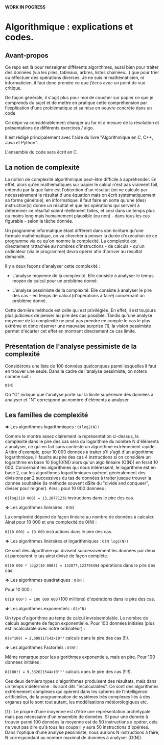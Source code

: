 **WORK IN POGRESS**

# Algorithmique : explications et codes.


## Avant-propos

Ce repo est là pour renseigner différents algorithmes, aussi bien pour traiter des données (via les piles, tableaux, arbres, listes chaînées...) que pour trier ou effectuer des opérations diverses. Je ne suis ni mathématicien, ni informaticien, il faut donc prendre ce que j'écris avec un point de vue critique.

De façon générale, il s'agit plus pour moi de coucher sur papier ce que je comprends du sujet et de mettre en pratique cette compréhension par l'explication d'une problématique et sa mise en oeuvre concrète dans un code.

Ce dépo va considérablement changer au fur et à mesure de la résolution et présentations de différents exercices / algo.

Il est rédigé principalement avec l'aide du livre "Algorithmique en C, C++, Java et Python".

L'ensemble du code sera écrit en C.

## La notion de complexité

La notion de complexité algorithmique peut-être difficile à appréhender. En effet, alors qu'en mathématiques sur papier le calcul n'est pas vraiment fait, entendu par là que faire est l'obtention d'un résultat (on ne calcule par nécessairement le résultat d'une équation mais on écrit systématiquement sa forme générale), en informatique, il faut faire en sorte qu'une (des) instruction(s) donne un résultat et que les opérations qui servent à déterminer ce résultat soient réellement faites, et ceci dans un temps plus ou moins long mais humainement plausible (ou non) - dans tous les cas figurable - selon la tâche donnée.

Un programme informatique étant différent dans son écriture qu'une formule mathématique, on va chercher à penser la durée d'exécution de ce programme via ce qu'on nomme la complexité. La complexité est directement rattachée au nombres d'instructions - de calculs - qu'un ordinateur (via le programme) devra opérer afin d'arriver au résultat demandé.

Il y a deux façons d'analyser cette complexité :

- L'analyse moyenne de la complexité. Elle consiste à analyser le temps moyen de calcul pour un problème donné.

- L'analyse pessimiste de la complexité. Elle consiste à analyser le pire des cas - en temps de calcul (d'opérations à faire) concernant un problème donné.

Cette dernière méthode est celle qui est privilégiée. En effet, il est toujours plus judicieux de penser au pire des cas possible. Tandis qu'une analyse moyenne de la complexité ne peut pas prendre en compte le cas le plus extrême et donc réserver une mauvaise surprise [1], la vision pessimiste permet d'écarter cet effet en montrant directement ce cas limite.

## Présentation de l'analyse pessimiste de la complexité

Considérons une liste de 100 données quelconques parmi lesquelles il faut en trouver une seule. Dans le cadre de l'analyse pessimiste, on notera comme suit :

`O(N)`

Où "O" indique que l'analyse porte sur la limite supérieure des données à analyser et "N" correspond au nombre d'éléments à analyser.

## Les familles de complexité

**=>** Les algorithmes logarithmiques : `O(log2(N))`

Comme le montre assez clairement la représentation ci-dessus, la complexité dans le pire des cas sera du logarithme du nombre N d'éléments à analyser, ce qui en fait sans conteste un algorithme extrêmement rapide. A titre d'exemple, pour 10 000 données à traiter s'il s'agit d'un algorithme logarithmique, il faudra au pire des cas 4 instructions si on considère un logarithme en base 10 (log10(N)) alors qu'un algo linéaire (O(N)) en ferait 10 000. Concernant les algorithmes qui nous intéressent, le logarithme est en base 2, car les algorithmes logarithmiques opèrent généralement des divisions par 2 successives du tas de données à traiter jusque trouver la donnée souhaitée (la méthode souvent d$ite du "divide and conqueer", diviser pour reigner). Ainsi, pour 10 000 données :

`O(log2(10 000) = 13,28771238`  instructions dans le pire des cas.

**=>** Les algorithmes linéraires : `O(N)`

La complexité dépend de façon linéaire au nombre de données à calculer. Ainsi pour 10 000 et une complexité de 0(N) :

`0(10 000) = 10 000` instructions dans le pire des cas.

**=>** Les algorithmes linéraires et logarithmiques : `O(N log2(N))`

Ce sont des algorithme qui divisent successivement les données par deux et parcourent le tas ainsi divisé de façon complète.

`O(10 000 * log2(10 000)) = 132877,123795494` opérations dans le pire des cas.

**=>** Les algorithmes quadratiques : `O(N²)`

Pour 10 000 :

`O(10 000²) = 100 000 000` (100 millions) d'opérations dans le pire des cas.

**=>** Les algorithmes exponentiels : `O(e^N)`

Un type d'algorithme au temp de calcul invraisemblable. Le nombre de calculs augmente de façon exponentielle. Pour 100 données initiales (plus est incalculable avec notre ordinateur) :

`O(e^100) = 2,688117142×10⁴³` calculs dans le pire des cas (!!).

**=>** Les algorithmes Factoriels : `O(N!)`

Même remarque pour les algorithmes exponentiels, mais en pire. Pour 100 données initiales :

`O(100!) = 9,332621544×10¹⁵⁷` calculs dans le pire des cas (!!!!).

Ces deux derniers types d'algorithmes produisent des résultats, mais dans un temps indéterminé : ils sont dits "incalculables". Ce sont des algorithmes extrêmement complexes qui opèrent dans les sphères de l'intelligence artificielles, de la programmation de systèmes très complexes liés à des organes qui le sont tout autant, les modélisations météorologiques etc.

[1] : Le propre d'une moyenne est d'être une représentation archétypale mais pas nécessaire d'un ensemble de données. Si pour une donnée à trouver parmi 100 données la moyenne est de 50 instructions à opérer, cela ne veut pas dire qu'à tous les coups il y aura 50 instructions d'opérées. Dans l'optique d'une analyse pessimiste, nous aurions N instructions à faire, N correspondant au nombre maximal de données à analyser (O(N)).
